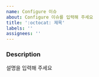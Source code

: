 ```yaml
---
name: Configure 이슈
about: Configure 이슈를 입력해 주세요
title: ':octocat: 제목'
labels: ''
assignees: ''
---
```


### Description

설명을 입력해 주세요
